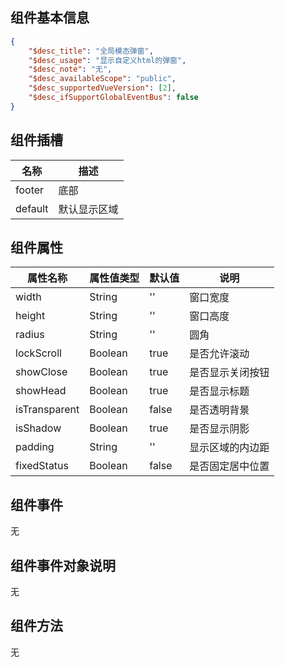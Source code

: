 ## 组件基本信息

```json
{
    "$desc_title": "全局模态弹窗",
    "$desc_usage": "显示自定义html的弹窗",
    "$desc_note": "无",
    "$desc_availableScope": "public",
    "$desc_supportedVueVersion": [2],
    "$desc_ifSupportGlobalEventBus": false
}
```

## 组件插槽

| 名称    | 描述         |
| ------- | ------------ |
| footer  | 底部         |
| default | 默认显示区域 |

## 组件属性

| 属性名称      | 属性值类型 | 默认值 | 说明             |
| ------------- | ---------- | ------ | ---------------- |
| width         | String     | ''     | 窗口宽度         |
| height        | String     | ''     | 窗口高度         |
| radius        | String     | ''     | 圆角             |
| lockScroll    | Boolean    | true   | 是否允许滚动     |
| showClose     | Boolean    | true   | 是否显示关闭按钮 |
| showHead      | Boolean    | true   | 是否显示标题     |
| isTransparent | Boolean    | false  | 是否透明背景     |
| isShadow      | Boolean    | true   | 是否显示阴影     |
| padding       | String     | ''     | 显示区域的内边距 |
| fixedStatus   | Boolean    | false  | 是否固定居中位置 |

## 组件事件

无

## 组件事件对象说明

无

## 组件方法

无
